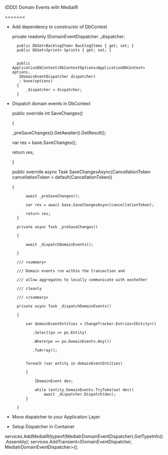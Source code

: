 (DDD) Domain Events with MediatR

=======





- Add dependency to constructor of DbContext


  	private readonly IDomainEventDispatcher _dispatcher;

        public DbSet<BacklogItem> BacklogItems { get; set; }
        public DbSet<Sprint> Sprints { get; set; }


        public ApplicationDbContext(DbContextOptions<ApplicationDbContext> options,
         IDomainEventDispatcher dispatcher)
         : base(options)
        {
            _dispatcher = dispatcher;
        }

- Dispatch domain events in DbContext

	public override int SaveChanges()
        
	{	
            
 	_preSaveChanges().GetAwaiter().GetResult();
            
 	var res = base.SaveChanges();
           
 	return res;

	}

	public override async Task<int> SaveChangesAsync(CancellationToken cancellationToken = default(CancellationToken))
 
	{

            await _preSaveChanges();

            var res = await base.SaveChangesAsync(cancellationToken);

            return res;
        }

        private async Task _preSaveChanges()

        {

            await _dispatchDomainEvents();

        }

        /// <summary>

        /// Domain events run within the transaction and
 
        /// allow aggregates to locally communicate with eachother

        /// cleanly

        /// </summary>

        private async Task _dispatchDomainEvents()

        {

            var domainEventEntities = ChangeTracker.Entries<IEntity>()

               .Select(po => po.Entity)

               .Where(po => po.DomainEvents.Any())

               .ToArray();


            foreach (var entity in domainEventEntities)

            {

                IDomainEvent dev;

                while (entity.DomainEvents.TryTake(out dev))
                    await _dispatcher.Dispatch(dev);
            }

        }


- Move dispatcher to your Application Layer

- Setup Dispatcher in Container

 services.AddMediatR(typeof(MediatrDomainEventDispatcher).GetTypeInfo().Assembly);
 services.AddTransient<IDomainEventDispatcher, MediatrDomainEventDispatcher>();
